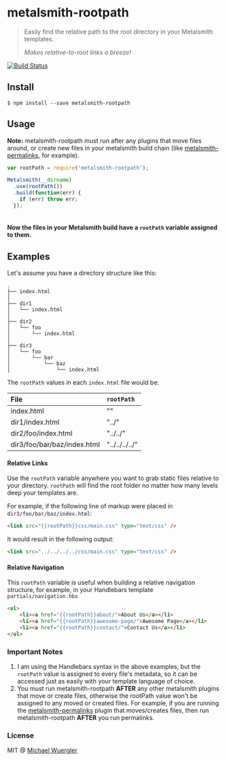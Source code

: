 # metalsmith-rootpath

> Easily find the relative path to the root directory in your Metalsmith templates.
> 
> *Makes relative-to-root links a breeze!*

[![Build Status](https://travis-ci.org/radiovisual/metalsmith-rootpath.svg)](https://travis-ci.org/radiovisual/metalsmith-rootpath)

## Install

```
$ npm install --save metalsmith-rootpath
```
    
## Usage

**Note:** metalsmith-rootpath must run after any plugins that move files around, or create new files in your metalsmith build chain (like [metalsmith-permalinks](https://github.com/segmentio/metalsmith-permalinks), for example).

```js
var rootPath = require('metalsmith-rootpath');

Metalsmith(__dirname)
  .use(rootPath())
  .build(function(err) {
    if (err) throw err;
  });
  
```

#### Now the files in your Metalsmith build have a `rootPath` variable assigned to them.

## Examples

Let's assume you have a directory structure like this:

```
.
├── index.html
│ 
├── dir1
│   └── index.html
│        
├── dir2       
│   └── foo
│       └── index.html
│       
├── dir3   
│   └── foo
│       └── bar
│           └── baz
│               └── index.html
```

The `rootPath` values in each `index.html` file would be:

| File                               | `rootPath`        |
| :----------------------------------|:------------------|
| index.html                         | ""                | 
| dir1/index.html                    | "../"             |
| dir2/foo/index.html                | "../../"          |   
| dir3/foo/bar/baz/index.html        | "../../../../"    | 


#### Relative Links

Use the `rootPath` variable anywhere you want to grab static files relative to your directory. `rootPath` will 
find the root folder no matter how many levels deep your templates are.

For example, if the following line of markup were placed in `dir3/foo/bar/baz/index.html`:
```html
<link src="{{rootPath}}css/main.css" type="text/css" />
```

It would result in the following output:
```html
<link src="../../../../css/main.css" type="text/css" />
```

#### Relative Navigation

This `rootPath` variable is useful when building a relative navigation structure, for example, in your Handlebars 
template `partials/navigation.hbs`

```html
<ul>
    <li><a href="{{rootPath}}about/">About Us</a></li>
    <li><a href="{{rootPath}}awesome-page/">Awesome Page</a></li>
    <li><a href="{{rootPath}}contact/">Contact Us</a></li>
</ul>
```

### Important Notes

1. I am using the Handlebars syntax in the above examples, but the `rootPath` value is assigned to every file's metadata, 
so it can be accessed just as easily with your template language of choice.
1. You must run metalsmith-rootpath **AFTER** any other metalsmith plugins that move or create files, otherwise the rootPath value won't be assigned to any moved or created files. For example, if you are running the [metalsmith-permalinks](https://github.com/segmentio/metalsmith-permalinks) plugin that moves/creates files, then run metalsmith-rootpath **AFTER** you run permalinks.   

### License 

MIT @ [Michael Wuergler](http://www.numetriclabs.com)


